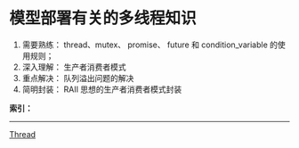 # 模型部署有关的多线程知识

1. 需要熟练： thread、mutex、 promise、  future 和 condition_variable 的使用规则；
2. 深入理解： 生产者消费者模式
3. 重点解决： 队列溢出问题的解决
4. 简明封装： RAII 思想的生产者消费者模式封装


**索引：**

---


[Thread](https://github.com/cvdong/C_plus_plus/blob/main/Thread%20%E7%BC%96%E7%A8%8B%E5%AE%9E%E8%B7%B5/thread_basic.cpp)
